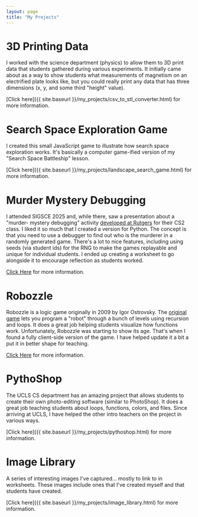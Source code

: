 ```yaml
---
layout: page
title: "My Projects"
---
```


# 3D Printing Data

I worked with the science department (physics) to allow them to 3D print data
that students gathered during various experiments. It initially came about as a
way to show students what measurements of magnetism on an electrified plate looks
like, but you could really print any data that has three dimensions (x, y, and
some third "height" value).

[Click here]({{ site.baseurl }}/my_projects/csv_to_stl_converter.html) for more information.

# Search Space Exploration Game

I created this small JavaScript game to illustrate how search space exploration
works. It's basically a computer game-ified version of my "Search Space Battleship"
lesson.

[Click here]({{ site.baseurl }}/my_projects/landscape_search_game.html) for more information.

# Murder Mystery Debugging

I attended SIGSCE 2025 and, while there, saw a presentation about a "murder-
mystery debugging" activity [developed at Rutgers](http://nifty.stanford.edu/2025/sullivan-chen-centeno-murder-mystery/)
for their CS2 class. I liked it so much that I created a version for Python.
The concept is that you need to use a debugger to find out who is the murderer
in a randomly generated game. There's a lot to nice features, including using
seeds (via student ids) for the RNG to make the games replayable and unique for
individual students. I ended up creating a worksheet to go alongside it to
encourage reflection as students worked.

[Click Here](https://github.com/eric-rizzi/murder-mystery) for more information.

# Robozzle

Robozzle is a logic game originally in 2009 by Igor Ostrovsky. The
[original game](http://www.robozzle.com/beta/) lets you program a "robot"
through a bunch of levels using recursion and loops. It does a great job
helping students visualize how functions work. Unfortunately, Robozzle was
starting to show its age. That's when I found a fully client-side version
of the game. I have helped update it a bit a put it in better shape for teaching.

[Click Here](https://github.com/alexanderson1993/robozzle-react) for more information.

# PythoShop

The UCLS CS department has an amazing project that allows students to create their
own photo-editing software (similar to PhotoShop). It does a great job teaching
students about loops, functions, colors, and files. Since arriving at UCLS, I
have helped the other intro teachers on the project in various ways.

[Click here]({{ site.baseurl }}/my_projects/pythoshop.html) for more information.

# Image Library

A series of interesting images I've captured... mostly to link to in worksheets.
These images include ones that I've created myself and that students have
created.

[Click here]({{ site.baseurl }}/my_projects/image_library.html) for more information.
